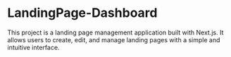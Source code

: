 
# LandingPage-Dashboard
This project is a landing page management application built with Next.js. It allows users to create, edit, and manage landing pages with a simple and intuitive interface.

